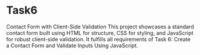 # Task6
Contact Form with Client-Side Validation
This project showcases a standard contact form built using HTML for structure, CSS for styling, and JavaScript for robust client-side validation. It fulfills all requirements of Task 6: Create a Contact Form and Validate Inputs Using JavaScript.
